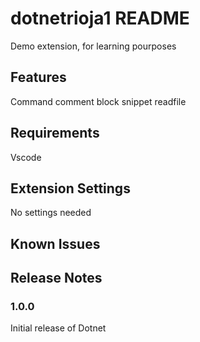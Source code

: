 # dotnetrioja1 README

Demo extension, for learning pourposes

## Features

Command comment block
snippet readfile

## Requirements

Vscode

## Extension Settings

No settings needed


## Known Issues



## Release Notes



### 1.0.0

Initial release of Dotnet

